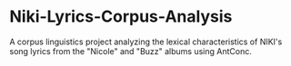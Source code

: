 # Niki-Lyrics-Corpus-Analysis
A corpus linguistics project analyzing the lexical characteristics of NIKI's song lyrics from the "Nicole" and "Buzz" albums using AntConc.

